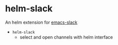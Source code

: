 # helm-slack

An helm extension for [emacs-slack](https://github.com/yuya373/emacs-slack)

- `helm-slack`
  - select and open channels with helm interface
